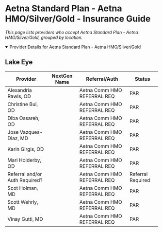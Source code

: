 # Aetna Standard Plan - Aetna HMO/Silver/Gold - Insurance Guide

*This page lists providers who accept Aetna Standard Plan - Aetna HMO/Silver/Gold, grouped by location.*

<details open><summary>Provider Details for Aetna Standard Plan - Aetna HMO/Silver/Gold</summary>

## Lake Eye 

| Provider | NextGen Name | Referral/Auth | Status |
|----------|-------------|--------------|--------|
| Alexandria Rawls, OD |  | Aetna Comm HMO REFERRAL REQ | PAR |
| Christine Bui, OD |  | Aetna Comm HMO REFERRAL REQ | PAR |
| Diba Ossareh, OD |  | Aetna Comm HMO REFERRAL REQ | PAR |
| Jose Vazques-Diaz, MD |  | Aetna Comm HMO REFERRAL REQ | PAR |
| Karin Girgis, OD |  | Aetna Comm HMO REFERRAL REQ | PAR |
| Mari Holderby, OD |  | Aetna Comm HMO REFERRAL REQ | PAR |
| Referral and/or Auth Required? |  | Aetna Comm HMO REFERRAL REQ | Referral Required |
| Scot Holman, MD |  | Aetna Comm HMO REFERRAL REQ | PAR |
| Scott Wehrly, MD |  | Aetna Comm HMO REFERRAL REQ | PAR |
| Vinay Gutti, MD |  | Aetna Comm HMO REFERRAL REQ | PAR |

</details>

